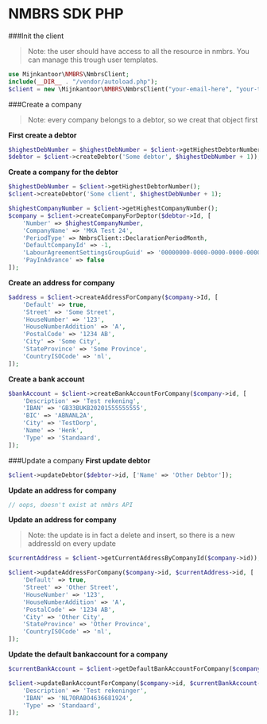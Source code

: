 # NMBRS SDK PHP

###Init the client
> Note: the user should have access to all the resource in nmbrs. You can manage this trough user templates.
```php
use Mijnkantoor\NMBRS\NmbrsClient;
include(__DIR__ . "/vendor/autoload.php");
$client = new \Mijnkantoor\NMBRS\NmbrsClient("your-email-here", "your-token-here", "your-domai-here");
```

###Create a company
> Note: every company belongs to a debtor, so we creat that object first

**First create a debtor**
```php
$highestDebNumber = $highestDebNumber = $client->getHighestDebtorNumber();
$debtor = $client->createDebtor('Some debtor', $highestDebNumber + 1));
```

**Create a company for the debtor**
```php
$highestDebNumber = $client->getHighestDebtorNumber();
$client->createDebtor('Some client', $highestDebNumber + 1);

$highestCompanyNumber = $client->getHighestCompanyNumber();
$company = $client->createCompanyForDeptor($debtor->Id, [
    'Number' => $highestCompanyNumber,
    'CompanyName' => 'MKA Test 24',
    'PeriodType' => NmbrsClient::DeclarationPeriodMonth,
    'DefaultCompanyId' => -1,
    'LabourAgreementSettingsGroupGuid' => '00000000-0000-0000-0000-000000000000',
    'PayInAdvance' => false
]);
```

**Create an address for company**
```php
$address = $client->createAddressForCompany($company->Id, [
    'Default' => true,
    'Street' => 'Some Street',
    'HouseNumber' => '123',
    'HouseNumberAddition' => 'A',
    'PostalCode' => '1234 AB',
    'City' => 'Some City',
    'StateProvince' => 'Some Province',
    'CountryISOCode' => 'nl',
]);
```

**Create a bank account**
```php
$bankAccount = $client->createBankAccountForCompany($company->id, [
    'Description' => 'Test rekening',
    'IBAN' => 'GB33BUKB20201555555555',
    'BIC' => 'ABNANL2A',
    'City' => 'TestDorp',
    'Name' => 'Henk',
    'Type' => 'Standaard',
]);
```

###Update a company
**First update debtor**
```php
$client->updateDebtor($debtor->id, ['Name' => 'Other Debtor']);
```
**Update an address for company**
```php
// oops, doesn't exist at nmbrs API
````

**Update an address for company**
> Note: the update is in fact a delete and insert, so there is a new addressId on every update
```php
$currentAddress = $client->getCurrentAddressByCompanyId($company->id));

$client->updateAddressForCompany($company->id, $currentAddress->id, [
    'Default' => true,
    'Street' => 'Other Street',
    'HouseNumber' => '123',
    'HouseNumberAddition' => 'A',
    'PostalCode' => '1234 AB',
    'City' => 'Other City',
    'StateProvince' => 'Other Province',
    'CountryISOCode' => 'nl',
]);
```

**Update the default bankaccount for a company** 
```php
$currentBankAccount = $client->getDefaultBankAccountForCompany($company->id);

$client->updateBankAccountForCompany($company->id, $currentBankAccount->id, [
    'Description' => 'Test rekeninger',
    'IBAN' => 'NL70RABO4636681924',
    'Type' => 'Standaard',
]);
```